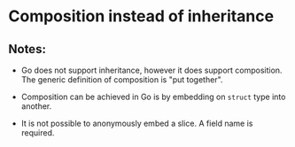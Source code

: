 # Composition instead of inheritance

## Notes:

- Go does not support inheritance, however it does support composition. The generic definition of composition is "put together".

- Composition can be achieved in Go is by embedding on ```struct``` type into another.

- It is not possible to anonymously embed a slice. A field name is required.

